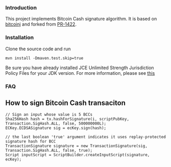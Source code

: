 ### Introduction

This project implements Bitcoin Cash signature algorithm. It is based on [bitcoinj](https://github.com/bitcoinj/bitcoinj) and forked from [PR-1422](https://github.com/bitcoinj/bitcoinj/pull/1422).

### Installation

Clone the source code and run

```
mvn install -Dmaven.test.skip=true
```

Be sure you have already installed JCE Unlimited Strength Jurisdiction Policy Files for your JDK version. For more information, please see [this](https://stackoverflow.com/questions/6481627/java-security-illegal-key-size-or-default-parameters)

### FAQ

## How to sign Bitcoin Cash transaciton
```
// Sign an input whose value is 5 BCCs
Sha256Hash hash = tx.hashForSignature(i, scriptPubKey, Transaction.SigHash.ALL, false, 500000000L);
ECKey.ECDSASignature sig = ecKey.sign(hash);

// the last boolean 'true' argument indicates it uses replay-protected signature hash for BCC
TransactionSignature signature = new TransactionSignature(sig, Transaction.SigHash.ALL, false, true);
Script inputScript = ScriptBuilder.createInputScript(signature, ecKey);
```